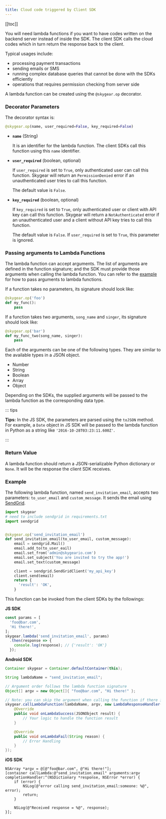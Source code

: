 ```yaml
---
title: Cloud code triggered by Client SDK
---
```


[[toc]]

You will need lambda functions if you want to have codes written on the backend
server instead of inside the SDK. The client SDK calls the cloud codes which
in turn return the response back to the client.

Typical usages include:

- processing payment transactions
- sending emails or SMS
- running complex database queries that cannot be done with
  the SDKs efficiently
- operations that requires permission checking from server side

A lambda function can be created using the `@skygear.op` decorator.

### Decorator Parameters

The decorator syntax is:

```python
@skygear.op(name, user_required=False, key_required=False)
```

- **`name`** (String)

  It is an identifier for the lambda function. The client SDKs call
  this function using this `name` identifier.

- **`user_required`** (boolean, optional)

  If `user_required` is set to `True`, only authenticated user
  can call this function. Skygear will return an `PermissionDenied`
  error if an unauthenticated user tries to call this function.

  The default value is `False`.

- **`key_required`** (boolean, optional)

  If `key_required` is set to `True`, only authenticated user
  or client with API key can call this function. Skygear will return a
  `NotAuthenticated` error if an unauthenticated user and a client
  without API key tries to call this function.

  The default value is `False`. If `user_required` is set to `True`, this
  parameter is ignored.

### Passing arguments to Lambda Functions

The lambda function can accept arguments.
The list of arguments are defined in the function signature;
and the SDK must provide those arguments when calling the lambda
function. You can refer to the [example][lambda-example] for
how to pass arguments to lambda functions.

If a function takes no parameters, its signature should look like:

```python
@skygear.op('foo')
def my_func():
    pass
```

If a function takes two arguments, `song_name` and `singer`, its
signature should look like:

```python
@skygear.op('bar')
def my_func_two(song_name, singer):
    pass
```

Each of the arguments can be one of the following types.
They are similar to the available types in a JSON object.

- Number
- String
- Boolean
- Array
- Object

Depending on the SDKs, the supplied arguments will be
passed to the lambda function as the corresponding data type.

::: tips

**Tips:** In the JS SDK, the parameters are parsed using the `toJSON`
method. For example, a `Date` object in JS SDK will be passed to
the lambda function in Python as a string like `'2016-10-28T03:23:11.600Z'`.

:::

### Return Value

A lambda function should return a JSON-serializable Python dictionary or `None`.
It will be the response the client SDK receives.


### Example

The following lambda function, named `send_invitation_email`,
accepts two parameters: `to_user_email` and `custom_message`.
It sends the email using [SendGrid][sendgrid].

```python
import skygear
# need to include sendgrid in requirements.txt
import sendgrid


@skygear.op('send_invitation_email')
def send_invitation_email(to_user_email, custom_message):
    email = sendgrid.Mail()
    email.add_to(to_user_eail)
    email.set_from('admin@skygeario.com')
    email.set_subject('You are invited to try the app!')
    email.set_text(custom_message)

    client = sendgrid.SendGridClient('my_api_key')
    client.send(email)
    return {
      'result': 'OK',
    }
```

This function can be invoked from the client SDKs by the followings:

**JS SDK**

```javascript
const params = [
  'foo@bar.com',
  'Hi there!',
];
skygear.lambda('send_invitation_email', params)
  .then(response => {
    console.log(response); // {'result': 'OK'}
  });
```

**Android SDK**

```java
Container skygear = Container.defaultContainer(this);

String lambdaName = "send_invitation_email";

// Argument order follows the lambda function signature
Object[] argv = new Object[]{ "foo@bar.com", "Hi there!" };

// Note: you can skip the argument when calling the function if there is none
skygear.callLambdaFunction(lambdaName, argv, new LambdaResponseHandler() {
    @Override
    public void onLambdaSuccess(JSONObject result) {
        // Your logic to handle the function result
    }

    @Override
    public void onLambdaFail(String reason) {
        // Error Handling
    }
});
```

**iOS SDK**

```obj-c
NSArray *argv = @[@"foo@bar.com", @"Hi there!"];
[container callLambda:@"send_invitation_email" arguments:argv completionHandler:^(NSDictionary *response, NSError *error) {
    if (error) {
        NSLog(@"error calling send_invitation_email:someone: %@", error);
        return;
    }

    NSLog(@"Received response = %@", response);
}];
```

[lambda-example]: #lambda-example
[sendgrid]: https://sendgrid.com
